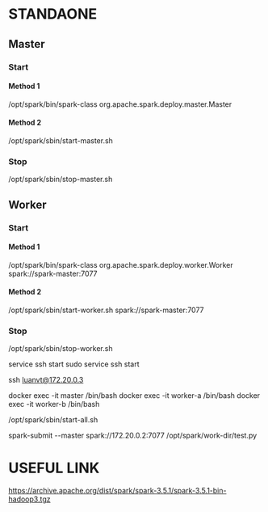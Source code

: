 # STANDAONE
## Master
### Start
#### Method 1
/opt/spark/bin/spark-class org.apache.spark.deploy.master.Master

#### Method 2
/opt/spark/sbin/start-master.sh

### Stop
/opt/spark/sbin/stop-master.sh



## Worker
### Start
#### Method 1
/opt/spark/bin/spark-class org.apache.spark.deploy.worker.Worker spark://spark-master:7077

#### Method 2
/opt/spark/sbin/start-worker.sh spark://spark-master:7077

### Stop
/opt/spark/sbin/stop-worker.sh



service ssh start
sudo service ssh start

ssh luanvt@172.20.0.3

docker exec -it master /bin/bash
docker exec -it worker-a /bin/bash
docker exec -it worker-b /bin/bash

/opt/spark/sbin/start-all.sh

spark-submit --master spark://172.20.0.2:7077 /opt/spark/work-dir/test.py


# USEFUL LINK
https://archive.apache.org/dist/spark/spark-3.5.1/spark-3.5.1-bin-hadoop3.tgz